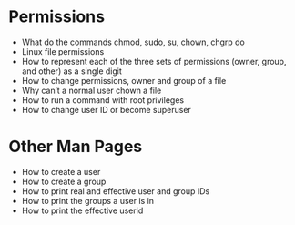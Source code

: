 # Permissions
* What do the commands chmod, sudo, su, chown, chgrp do
* Linux file permissions
* How to represent each of the three sets of permissions (owner, group, and other) as a single digit
* How to change permissions, owner and group of a file
* Why can’t a normal user chown a file
* How to run a command with root privileges
* How to change user ID or become superuser

# Other Man Pages
* How to create a user
*  How to create a group
*    How to print real and effective user and group IDs
 *   How to print the groups a user is in
  *  How to print the effective userid

